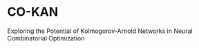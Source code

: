 # CO-KAN
Exploring the Potential of Kolmogorov-Arnold Networks in Neural Combinatorial Optimization
